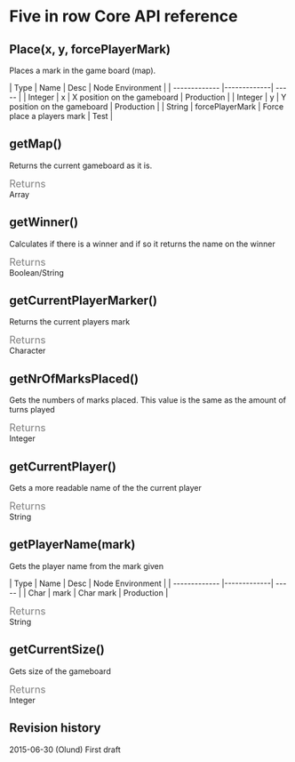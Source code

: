 # Five in row Core API reference

## Place(x, y, forcePlayerMark)
Places a mark in the game board (map).

| Type        | Name          | Desc  |  Node Environment |
| ------------- |-------------| ----- |
| Integer | x | X position on the gameboard | Production |
| Integer | y | Y position on the gameboard | Production |
| String | forcePlayerMark | Force place a players mark | Test |


## getMap()
Returns the current gameboard as it is.

<span style="font-size: 18px;color:grey;">Returns</span>          
Array

## getWinner()
Calculates if there is a winner and if so it returns the name on the winner

<span style="font-size: 18px;color:grey;">Returns</span>      
Boolean/String

## getCurrentPlayerMarker()
Returns the current players mark

<span style="font-size: 18px;color:grey;">Returns</span>      
Character

## getNrOfMarksPlaced()
Gets the numbers of marks placed. This value is the same as the amount of turns played

<span style="font-size: 18px;color:grey;">Returns</span>      
Integer

## getCurrentPlayer()
Gets a more readable name of the the current player

<span style="font-size: 18px;color:grey;">Returns</span>      
String

## getPlayerName(mark)
Gets the player name from the mark given

| Type        | Name          | Desc  |  Node Environment |
| ------------- |-------------| ----- |
| Char | mark | Char mark | Production |

<span style="font-size: 18px;color:grey;">Returns</span>      
String

## getCurrentSize()
Gets size of the gameboard

<span style="font-size: 18px;color:grey;">Returns</span>      
Integer




Revision history
------------------------------
2015-06-30 (Olund) First draft

